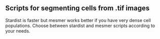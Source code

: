 ## Scripts for segmenting cells from .tif images

Stardist is faster but mesmer works better if you have very dense cell populations. Choose between stardist and mesmer scripts according to your needs.

